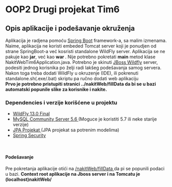 # OOP2 Drugi projekat Tim6

<h2>Opis aplikacije i podešavanje okruženja</h2>
Aplikacija je radjena pomoću <a href="https://spring.io/projects/spring-boot">Spring Boot</a> framework-a, sa malim izmenama.
Naime, aplikacija ne koristi embeded Tomcat server koji je ponudjen od strane SpringBoot-a već kosristi standalone WildFly server.
Aplikacija se ne pakuje kao <strong>jar</strong>, već kao <strong> war </strong>. Nije potrebno pokretati <strong>main</strong> metod klase
NakitWebTim6Application.java. Potrebno je skinuti <a href="http://wildfly.org/downloads/">JBoss Wildfly</a> server, podesiti jednog korisnika
po želji radi lakšeg podešavanja samog servera. Nakon toga treba dodati WildFly u okruzenje (IDE), ili pokrenuti standalone.sh(.exe/.bat) skriptu
pa ručno dodati web aplikaciju
<br>
<strong>Prvo je potrebno pristupiti stranici ../nakitWeb/fillData da bi se u bazi automatski popunile slike za korisnike i nakite.</strong>

<h3> Dependencies i verzije korišćene u projektu </h3>
<ul>
  <li> <a href="http://download.jboss.org/wildfly/13.0.0.Final/wildfly-13.0.0.Final.zip"> WildFly 13.0 Final </a> </li>
  <li> <a href="https://dev.mysql.com/downloads/mysql/5.6.html"> MySQL Community Server 5.6 </a> (Moguce je koristiti 5.7 ili neke starije verzije) </li>
  <li> <a href=""> JPA Projekat </a> (JPA projekat sa potrenim modelima) </li>
  <li> <a href=""> Spring Security</a> </li>
</ul>
<br>

<h4> Podešavanje  </h4>
Pre pokretanja aplikacije otići na <a href="localhost:8080/nakitWeb/fillData"> /nakitWeb/fillData </a> da pi se popunili podaci u bazi. <strong>Context root aplikacije na Jboss server i na Tomcatu je (localhost)nakitWeb/ </strong>
